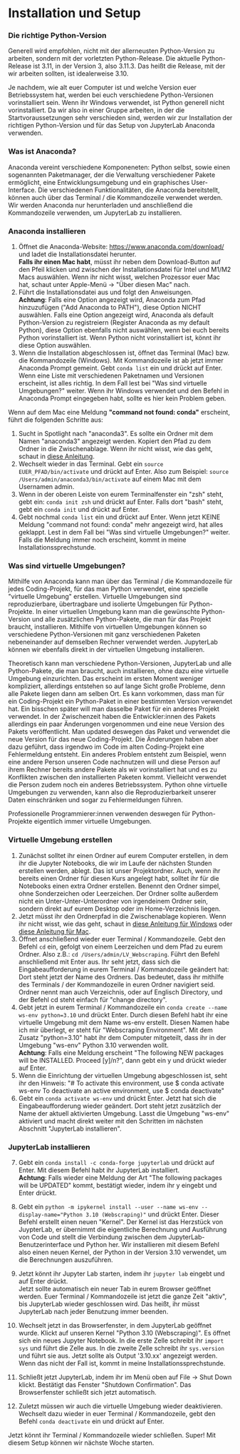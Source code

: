 # Installation und Setup

### Die richtige Python-Version

Generell wird empfohlen, nicht mit der allerneusten Python-Version zu arbeiten, sondern mit der vorletzten Python-Release. 
Die aktuelle Python-Release ist 3.11, in der Version 3, also 3.11.3. 
Das heißt die Release, mit der wir arbeiten sollten, ist idealerweise 3.10. 

Je nachdem, wie alt euer Computer ist und welche Version euer Betriebssystem hat, werden bei euch verschiedene Python-Versionen vorinstalliert sein.
Wenn ihr Windows verwendet, ist Python generell nicht vorinstalliert. 
Da wir also in einer Gruppe arbeiten, in der die Startvoraussetzungen sehr verschieden sind, werden wir zur Installation der richtigen 
Python-Version und für das Setup von JupyterLab Anaconda verwenden. 

### Was ist Anaconda? 

Anaconda vereint verschiedene Komponeneten: Python selbst, sowie einen sogenannten Paketmanager, der die Verwaltung verschiedener Pakete ermöglicht, eine Entwicklungsumgebung und ein graphisches User-Interface. 
Die verschiedenen Funktionalitäten, die Anaconda bereitstellt, können auch über das Terminal / die Kommandozeile verwendet werden.
Wir werden Anaconda nur herunterladen und anschließend die Kommandozeile verwenden, um JupyterLab zu installieren. 


### Anaconda installieren

1. Öffnet die Anaconda-Website: https://www.anaconda.com/download/ und ladet die Installationsdatei herunter.\
**Falls ihr einen Mac habt**, müsst ihr neben dem Download-Button auf den Pfeil klicken und zwischen der Installationsdatei für Intel und M1/M2 Macs auswählen. Wenn ihr nicht wisst, welchen Prozessor euer Mac hat, schaut unter Apple-Menü -> "Über diesen Mac" nach.  
2. Führt die Installationsdatei aus und folgt den Anweisungen. \
**Achtung**: Falls eine Option angezeigt wird, Anaconda zum Pfad hinzuzufügen ("Add Anaconda to PATH"), diese Option NICHT auswählen. 
Falls eine Option angezeigt wird, Anaconda als default Python-Version zu registreiern (Register Anaconda as my default Python), diese Option ebenfalls nicht auswählen, wenn bei euch bereits Python vorinstalliert ist. Wenn Python nicht vorinstalliert ist, könnt ihr diese Option auswählen.
3. Wenn die Installation abgeschlossen ist, öffnet das Terminal (Mac) bzw. die Kommandozeile (Windows). Mit Kommandozeile ist ab jetzt immer Anaconda Prompt gemeint.
Gebt `conda list` ein und drückt auf Enter. Wenn eine Liste mit verschiedenen Paketnamen und Versionen erscheint, ist alles richtig. 
In dem Fall lest bei "Was sind virtuelle Umgebungen?" weiter. Wenn ihr Windows verwendet und den Befehl in Anaconda Prompt eingegeben habt, sollte es hier kein Problem geben. 


Wenn auf dem Mac eine Meldung **"command not found: conda"** erscheint, führt die folgenden Schritte aus: 
1. Sucht in Spotlight nach "anaconda3". Es sollte ein Ordner mit dem Namen "anaconda3" angezeigt werden.
Kopiert den Pfad zu dem Ordner in die Zwischenablage. Wenn ihr nicht wisst, wie das geht, schaut in [diese Anleitung](https://www.youtube.com/watch?v=J3octfsPH1s).
2. Wechselt wieder in das Terminal. Gebt ein `source EUER_PFAD/bin/activate` und drückt auf Enter. Also zum Beispiel: `source /Users/admin/anaconda3/bin/activate` auf einem Mac mit dem Usernamen admin.
3. Wenn in der oberen Leiste von eurem Terminalfenster ein "zsh" steht, gebt ein: `conda init zsh` und drückt auf Enter. Falls dort "bash" steht, gebt ein `conda init` und drückt auf Enter.
4. Gebt nochmal `conda list` ein und drückt auf Enter. Wenn jetzt KEINE Meldung "command not found: conda" mehr angezeigt wird, hat alles geklappt. Lest in dem Fall bei "Was sind virtuelle Umgebungen?" weiter. 
Falls die Meldung immer noch erscheint, kommt in meine Installationssprechstunde. 


### Was sind virtuelle Umgebungen? 

Mithilfe von Anaconda kann man über das Terminal / die Kommandozeile für jedes Coding-Projekt, für das man Python verwendet, eine spezielle "virtuelle Umgebung" erstellen. 
Virtuelle Umgebungen sind reproduzierbare, übertragbare und isolierte Umgebungen für Python-Projekte. 
In einer virtuellen Umgebung kann man die gewünschte Python-Version und alle zusätzlichen Python-Pakete, die man für das Projekt braucht, installieren. 
Mithilfe von virtuellen Umgebungen können so verschiedene Python-Versionen mit ganz verschiedenen Paketen nebeneinander auf demselben Rechner verwendet werden.
JupyterLab können wir ebenfalls direkt in der virtuellen Umgebung installieren.

Theoretisch kann man verschiedene Python-Versionen, JupyterLab und alle Python-Pakete, die man braucht, auch installieren, ohne dazu eine virtuelle Umgebung einzurichten. 
Das erscheint im ersten Moment weniger kompliziert, allerdings entstehen so auf lange Sicht große Probleme, 
denn alle Pakete liegen dann am selben Ort. Es kann vorkommen, dass man für ein Coding-Projekt ein Python-Paket in einer bestimmten Version verwendet hat. 
Ein bisschen später will man dasselbe Paket für ein anderes Projekt verwendet. In der Zwischenzeit haben die Entwickler:innen des Pakets allerdings ein paar Änderungen vorgenommen und eine neue Version des Pakets veröffentlicht. 
Man updated deswegen das Paket und verwendet die neue Version für das neue Coding-Projekt. 
Die Änderungen haben aber dazu geführt, dass irgendwo im Code im alten Coding-Projekt eine Fehlermeldung entsteht. 
Ein anderes Problem entsteht zum Beispiel, wenn eine andere Person unseren Code nachnutzen will und diese Person auf ihrem Rechner bereits andere Pakete als wir vorinstalliert hat und es zu Konflikten zwischen den installierten Paketen kommt. Vielleicht verwendet die Person zudem noch ein anderes Betriebssystem.
Python ohne virtuelle Umgebungen zu verwenden, kann also die Reproduzierbarkeit unserer Daten einschränken und sogar zu Fehlermeldungen führen.

Professionelle Programmierer:innen verwenden deswegen für Python-Projekte eigentlich immer virtuelle Umgebungen. 



### Virtuelle Umgebung erstellen

1. Zunächst solltet ihr einen Ordner auf eurem Computer erstellen, in dem ihr die Jupyter Notebooks, die wir im Laufe der nächsten Stunden erstellen werden, ablegt. 
Das ist unser Projektordner. Auch, wenn ihr bereits einen Ordner für diesen Kurs angelegt habt, solltet ihr für die Notebooks einen extra Ordner erstellen. 
Benennt den Ordner simpel, ohne Sonderzeichen oder Leerzeichen. 
Der Ordner sollte außerdem nicht ein Unter-Unter-Unterordner von irgendeinem Ordner sein, sondern direkt auf eurem Desktop oder im Home-Verzeichnis liegen.
2. Jetzt müsst ihr den Ordnerpfad in die Zwischenablage kopieren. 
Wenn ihr nicht wisst, wie das geht, schaut in [diese Anleitung für Windows](https://www.youtube.com/watch?v=Xm4HEfZdzbY) oder [diese Anleitung für Mac](https://www.youtube.com/watch?v=J3octfsPH1s).
2. Öffnet anschließend wieder euer Terminal / Kommandozeile. Gebt den Befehl `cd` ein, gefolgt von einem Leerzeichen und dem Pfad zu eurem Ordner. 
Also z.B.: `cd /Users/admin/LV_Webscraping`.
Führt den Befehl anschließend mit Enter aus.
Ihr seht jetzt, dass sich die Eingabeaufforderung in eurem Terminal / Kommandozeile geändert hat: Dort steht jetzt der Name des Ordners. 
Das bedeutet, dass ihr mithilfe des Terminals / der Kommandozeile in euren Ordner navigiert seid. 
Ordner nennt man auch Verzeichnis, oder auf Englisch Directory, und der Befehl cd steht einfach für "change directory".
3. Gebt jetzt in eurem Terminal / Kommandozeile ein `conda create --name ws-env python=3.10` und drückt Enter.
Durch diesen Befehl habt ihr eine virtuelle Umgebung mit dem Name ws-env erstellt. 
Diesen Namen habe ich mir überlegt, er steht für "Webscraping Environment". 
Mit dem Zusatz "python=3.10" habt ihr dem Computer mitgeteilt, dass ihr in der Umgebung "ws-env" Python 3.10 verwenden wollt. \
**Achtung**: Falls eine Meldung erscheint "The following NEW packages will be INSTALLED. Proceed \[y\]/n?", dann gebt ein y und drückt wieder auf Enter.
5. Wenn die Einrichtung der virtuellen Umgebung abgeschlossen ist, seht ihr den Hinweis: "# To activate this environment, use \$ conda activate ws-env To deactivate an active environment, use \$ conda deactivate"
6. Gebt ein `conda activate ws-env` und drückt Enter. 
Jetzt hat sich die Eingabeaufforderung wieder geändert. Dort steht jetzt zusätzlich der Name der aktuell aktivierten Umgebung.
Lasst die Umgebung "ws-env" aktiviert und macht direkt weiter mit den Schritten im nächsten Abschnitt "JupyterLab installieren".

### JupyterLab installieren

7. Gebt ein `conda install -c conda-forge jupyterlab` und drückt auf Enter. 
Mit diesem Befehl habt ihr JupyterLab installiert. \
**Achtung**: Falls wieder eine Meldung der Art "The following packages will be UPDATED" kommt, bestätigt wieder, indem ihr y eingebt und Enter drückt.

8. Gebt ein `python -m ipykernel install --user --name ws-env --display-name="Python 3.10 (Webscraping)"` und drückt Enter. 
Dieser Befehl erstellt einen neuen "Kernel". 
Der Kernel ist das Herzstück von JuypterLab, er übernimmt die eigentliche Berechnung und Ausführung von Code und stellt die Verbindung zwischen dem JupyterLab-Benutzerinterface und Python her. 
Wir installieren mit diesem Befehl also einen neuen Kernel, der Python in der Version 3.10 verwendet, um die Berechnungen auszuführen.

9. Jetzt könnt ihr Jupyter Lab starten, indem ihr `jupyter lab` eingebt und auf Enter drückt.\
Jetzt sollte automatisch ein neuer Tab in eurem Browser geöffnet werden. 
Euer Terminal / Kommandozeile ist jetzt die ganze Zeit "aktiv", bis JupyterLab wieder geschlossen wird. Das heißt, ihr müsst JupyterLab nach jeder Benutzung immer beenden.

10. Wechselt jetzt in das Browserfenster, in dem JupyterLab geöffnet wurde. Klickt auf unseren Kernel "Python 3.10 (Webscraping)". 
Es öffnet sich ein neues Jupyter Notebook. In die erste Zelle schreibt ihr `import sys` und führt die Zelle aus.
In die zweite Zelle schreibt ihr `sys.version` und führt sie aus. Jetzt sollte als Output '3.10.xx' angezeigt werden. 
Wenn das nicht der Fall ist, kommt in meine Installationssprechstunde.

11. Schließt jetzt JupyterLab, indem ihr im Menü oben auf File -> Shut Down klickt. Bestätigt das Fenster "Shutdown Confirmation".
Das Browserfenster schließt sich jetzt automatisch.

12. Zuletzt müssen wir auch die virtuelle Umgebung wieder deaktivieren. Wechselt dazu wieder in euer Terminal / Kommandozeile, gebt den Befehl `conda deactivate` ein und drückt auf Enter.

Jetzt könnt ihr Terminal / Kommandozeile wieder schließen. Super! Mit diesem Setup können wir nächste Woche starten. 
